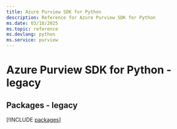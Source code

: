 ```yaml
---
title: Azure Purview SDK for Python
description: Reference for Azure Purview SDK for Python
ms.date: 03/18/2025
ms.topic: reference
ms.devlang: python
ms.service: purview
---
```

# Azure Purview SDK for Python - legacy
## Packages - legacy
[!INCLUDE [packages](purview-index.md)]